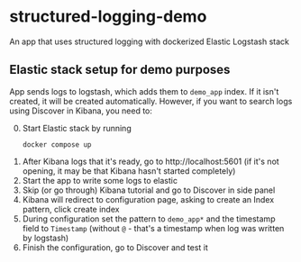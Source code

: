 # structured-logging-demo
An app that uses structured logging with dockerized Elastic Logstash stack

## Elastic stack setup for demo purposes
App sends logs to logstash, which adds them to `demo_app` index. If it isn't created, it will be created automatically. However, if you want to search logs using Discover in Kibana, you need to:

0. Start Elastic stack by running 
   ```
   docker compose up
   ```
1. After Kibana logs that it's ready, go to http://localhost:5601 (if it's not opening, it may be that Kibana hasn't started completely)
2. Start the app to write some logs to elastic
3. Skip (or go through) Kibana tutorial and go to Discover in side panel
4. Kibana will redirect to configuration page, asking to create an Index pattern, click create index
5. During configuration set the pattern to `demo_app*` and the timestamp field to `Timestamp` (without `@` - that's a timestamp when log was written by logstash)
6. Finish the configuration, go to Discover and test it